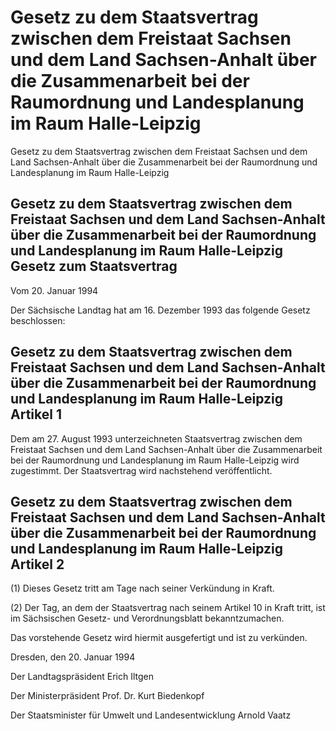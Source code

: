 # Gesetz zu dem Staatsvertrag zwischen dem Freistaat Sachsen und dem Land Sachsen-Anhalt über die Zusammenarbeit bei der Raumordnung und Landesplanung im Raum Halle-Leipzig

Gesetz zu dem Staatsvertrag zwischen dem Freistaat Sachsen und dem Land Sachsen-Anhalt über die Zusammenarbeit bei der Raumordnung und Landesplanung im Raum Halle-Leipzig

## Gesetz zu dem Staatsvertrag zwischen dem Freistaat Sachsen und dem Land Sachsen-Anhalt über die Zusammenarbeit bei der Raumordnung und Landesplanung im Raum Halle-Leipzig Gesetz zum Staatsvertrag

Vom 20. Januar 1994

Der Sächsische Landtag hat am 16. Dezember 1993 das folgende Gesetz beschlossen:


## Gesetz zu dem Staatsvertrag zwischen dem Freistaat Sachsen und dem Land Sachsen-Anhalt über die Zusammenarbeit bei der Raumordnung und Landesplanung im Raum Halle-Leipzig Artikel 1

Dem am 27. August 1993 unterzeichneten 
        Staatsvertrag zwischen dem Freistaat Sachsen und dem Land Sachsen-Anhalt über die Zusammenarbeit bei der Raumordnung und Landesplanung im Raum Halle-Leipzig wird zugestimmt. Der Staatsvertrag wird nachstehend veröffentlicht.


## Gesetz zu dem Staatsvertrag zwischen dem Freistaat Sachsen und dem Land Sachsen-Anhalt über die Zusammenarbeit bei der Raumordnung und Landesplanung im Raum Halle-Leipzig Artikel 2

(1) Dieses Gesetz tritt am Tage nach seiner Verkündung in Kraft.

(2) Der Tag, an dem der Staatsvertrag nach seinem Artikel 10 in Kraft tritt, ist im Sächsischen Gesetz- und Verordnungsblatt bekanntzumachen.

Das vorstehende Gesetz wird hiermit ausgefertigt und ist zu verkünden.

Dresden, den 20. Januar 1994

Der Landtagspräsident 
         Erich Iltgen

Der Ministerpräsident 
         Prof. Dr. Kurt Biedenkopf

Der Staatsminister 
         für Umwelt und Landesentwicklung 
         Arnold Vaatz

